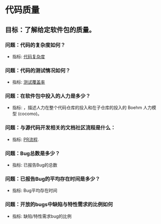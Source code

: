 # 代码质量

## 目标：了解给定软件包的质量。

### 问题：代码的复杂度如何？ 
- 指标: [代码复杂度](code-complexity.md)

### 问题：代码的测试情况如何？ 
- 指标: [测试覆盖率](test-coverage.md)

### 问题：在软件包中投入的人力是多少？ 
- 指标: ，描述人力在整个代码仓库的投入和在子仓库的投入的 Boehm 人力模型 (cocomo)。

### 问题：与源代码开发相关的文档社区流程是什么：
- 指标: [PR流程](pull-request-process.md). 

### 问题：Bug总数是多少？
- 指标: 已报告Bug的总数

### 问题：已报告Bug的平均存在时间是多少？
- 指标: Bug平均存在时间

### 问题：开放的bugs中缺陷与特性需求的比例如何
- 指标: 缺陷/特性需求bug的比例
